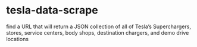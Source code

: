 # tesla-data-scrape
find a URL that will return a JSON collection of all of Tesla’s Superchargers, stores, service centers, body shops, destination chargers, and demo drive locations
